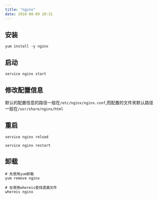 ```yaml
---
title: "nginx"
date: 2018-08-09 20:31
---
```


## 安装

```shell
yum install -y nginx
```

## 启动

```shell
service nginx start
```

## 修改配置信息

默认的配置信息的路径一般在`/etc/nginx/nginx.conf`,而配置的文件夹默认路径一般在`/usr/share/nginx/html` 

## 重启

```shell
service nginx reload

service nginx restart
```

## 卸载

```shell
# 先使用yum卸载
yum remove nginx

# 在使用whereis查找遗漏文件
whereis nginx
```

